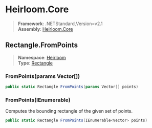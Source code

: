 # Heirloom.Core

> **Framework**: .NETStandard,Version=v2.1  
> **Assembly**: [Heirloom.Core][0]  

## Rectangle.FromPoints

> **Namespace**: [Heirloom][0]  
> **Type**: [Rectangle][1]  

### FromPoints(params Vector[])

```cs
public static Rectangle FromPoints(params Vector[] points)
```

### FromPoints(IEnumerable<Vector>)

Computes the bounding rectangle of the given set of points.

```cs
public static Rectangle FromPoints(IEnumerable<Vector> points)
```

[0]: ../../../Heirloom.Core.md
[1]: ../Rectangle.md
